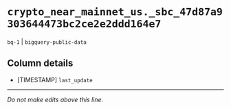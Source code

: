 # `crypto_near_mainnet_us._sbc_47d87a9303644473bc2ce2e2ddd164e7`
`bq-1` | `bigquery-public-data`

## Column details
* [TIMESTAMP] `last_update`

-------------------------------------------------------------------------------
*Do not make edits above this line.*
